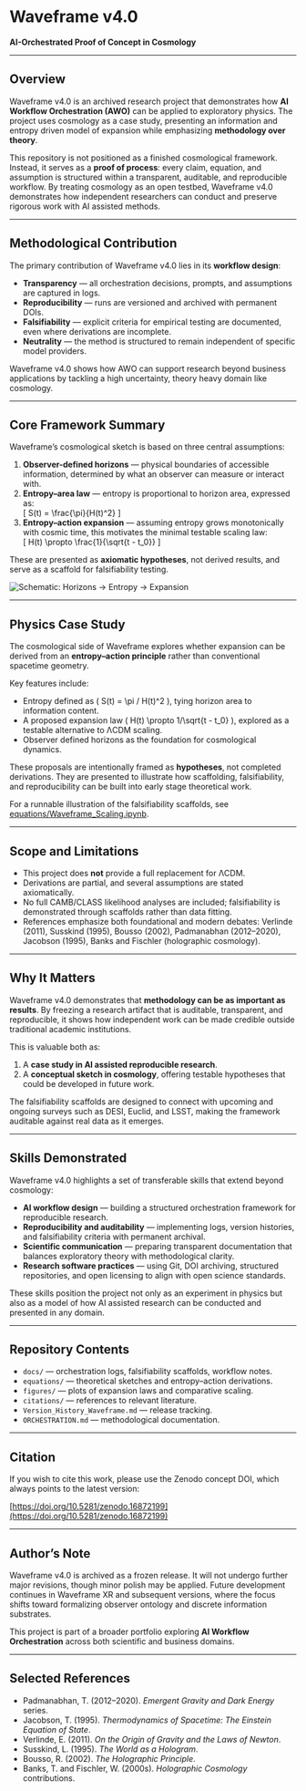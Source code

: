 # Waveframe v4.0

**AI-Orchestrated Proof of Concept in Cosmology**

---

## Overview

Waveframe v4.0 is an archived research project that demonstrates how **AI Workflow Orchestration (AWO)** can be applied to exploratory physics. The project uses cosmology as a case study, presenting an information and entropy driven model of expansion while emphasizing **methodology over theory**.  

This repository is not positioned as a finished cosmological framework. Instead, it serves as a **proof of process**: every claim, equation, and assumption is structured within a transparent, auditable, and reproducible workflow. By treating cosmology as an open testbed, Waveframe v4.0 demonstrates how independent researchers can conduct and preserve rigorous work with AI assisted methods.  

---

## Methodological Contribution

The primary contribution of Waveframe v4.0 lies in its **workflow design**:  

- **Transparency** — all orchestration decisions, prompts, and assumptions are captured in logs.  
- **Reproducibility** — runs are versioned and archived with permanent DOIs.  
- **Falsifiability** — explicit criteria for empirical testing are documented, even where derivations are incomplete.  
- **Neutrality** — the method is structured to remain independent of specific model providers.  

Waveframe v4.0 shows how AWO can support research beyond business applications by tackling a high uncertainty, theory heavy domain like cosmology.  

---

## Core Framework Summary

Waveframe’s cosmological sketch is based on three central assumptions:

1. **Observer-defined horizons** — physical boundaries of accessible information, determined by what an observer can measure or interact with.  
2. **Entropy–area law** — entropy is proportional to horizon area, expressed as:  
   \[
   S(t) = \frac{\pi}{H(t)^2}
   \]  
3. **Entropy–action expansion** — assuming entropy grows monotonically with cosmic time, this motivates the minimal testable scaling law:  
   \[
   H(t) \propto \frac{1}{\sqrt{t - t_0}}
   \]  

These are presented as **axiomatic hypotheses**, not derived results, and serve as a scaffold for falsifiability testing.  

![Schematic: Horizons → Entropy → Expansion](figures/horizon_entropy_expansion.png)  

---

## Physics Case Study

The cosmological side of Waveframe explores whether expansion can be derived from an **entropy–action principle** rather than conventional spacetime geometry.  

Key features include:  

- Entropy defined as \( S(t) = \pi / H(t)^2 \), tying horizon area to information content.  
- A proposed expansion law \( H(t) \propto 1/\sqrt{t - t_0} \), explored as a testable alternative to ΛCDM scaling.  
- Observer defined horizons as the foundation for cosmological dynamics.  

These proposals are intentionally framed as **hypotheses**, not completed derivations. They are presented to illustrate how scaffolding, falsifiability, and reproducibility can be built into early stage theoretical work.  

For a runnable illustration of the falsifiability scaffolds, see [equations/Waveframe_Scaling.ipynb](equations/Waveframe_Scaling.ipynb).  

---

## Scope and Limitations

- This project does **not** provide a full replacement for ΛCDM.  
- Derivations are partial, and several assumptions are stated axiomatically.  
- No full CAMB/CLASS likelihood analyses are included; falsifiability is demonstrated through scaffolds rather than data fitting.  
- References emphasize both foundational and modern debates: Verlinde (2011), Susskind (1995), Bousso (2002), Padmanabhan (2012–2020), Jacobson (1995), Banks and Fischler (holographic cosmology).  

---

## Why It Matters

Waveframe v4.0 demonstrates that **methodology can be as important as results**. By freezing a research artifact that is auditable, transparent, and reproducible, it shows how independent work can be made credible outside traditional academic institutions.  

This is valuable both as:  

1. A **case study in AI assisted reproducible research**.  
2. A **conceptual sketch in cosmology**, offering testable hypotheses that could be developed in future work.  

The falsifiability scaffolds are designed to connect with upcoming and ongoing surveys such as DESI, Euclid, and LSST, making the framework auditable against real data as it emerges.  

---

## Skills Demonstrated

Waveframe v4.0 highlights a set of transferable skills that extend beyond cosmology:

- **AI workflow design** — building a structured orchestration framework for reproducible research.  
- **Reproducibility and auditability** — implementing logs, version histories, and falsifiability criteria with permanent archival.  
- **Scientific communication** — preparing transparent documentation that balances exploratory theory with methodological clarity.  
- **Research software practices** — using Git, DOI archiving, structured repositories, and open licensing to align with open science standards.  

These skills position the project not only as an experiment in physics but also as a model of how AI assisted research can be conducted and presented in any domain.  

---

## Repository Contents

- `docs/` — orchestration logs, falsifiability scaffolds, workflow notes.  
- `equations/` — theoretical sketches and entropy–action derivations.  
- `figures/` — plots of expansion laws and comparative scaling.  
- `citations/` — references to relevant literature.  
- `Version_History_Waveframe.md` — release tracking.  
- `ORCHESTRATION.md` — methodological documentation.  

---

## Citation

If you wish to cite this work, please use the Zenodo concept DOI, which always points to the latest version:

[https://doi.org/10.5281/zenodo.16872199](https://doi.org/10.5281/zenodo.16872199)

---

## Author’s Note

Waveframe v4.0 is archived as a frozen release. It will not undergo further major revisions, though minor polish may be applied. Future development continues in Waveframe XR and subsequent versions, where the focus shifts toward formalizing observer ontology and discrete information substrates.  

This project is part of a broader portfolio exploring **AI Workflow Orchestration** across both scientific and business domains.  

---

## Selected References

- Padmanabhan, T. (2012–2020). *Emergent Gravity and Dark Energy* series.  
- Jacobson, T. (1995). *Thermodynamics of Spacetime: The Einstein Equation of State*.  
- Verlinde, E. (2011). *On the Origin of Gravity and the Laws of Newton*.  
- Susskind, L. (1995). *The World as a Hologram*.  
- Bousso, R. (2002). *The Holographic Principle*.  
- Banks, T. and Fischler, W. (2000s). *Holographic Cosmology* contributions.  
